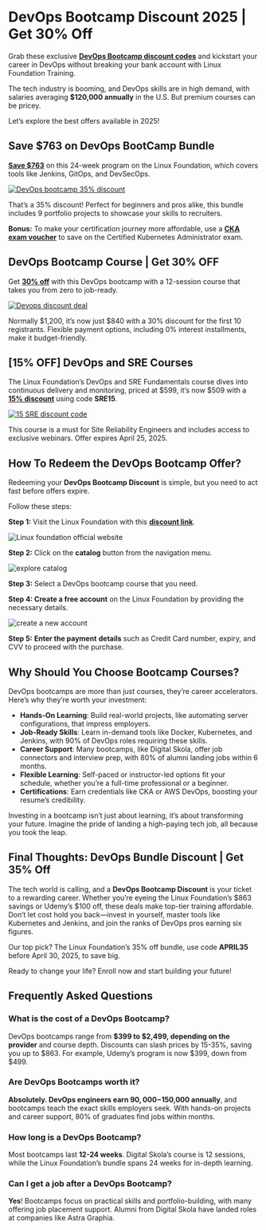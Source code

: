 # DevOps Bootcamp Discount 2025 | Get 30% Off

Grab these exclusive [**DevOps Bootcamp discount codes**](https://www.awin1.com/cread.php?awinmid=85919&awinaffid=1602020) and kickstart your career in DevOps without breaking your bank account with Linux Foundation Training.

The tech industry is booming, and DevOps skills are in high demand, with salaries averaging **$120,000 annually** in the U.S. But premium courses can be pricey.

Let’s explore the best offers available in 2025!

## Save $763 on DevOps BootCamp Bundle

[**Save $763**](https://www.awin1.com/cread.php?awinmid=85919&awinaffid=1602020) on this 24-week program on the Linux Foundation, which covers tools like Jenkins, GitOps, and DevSecOps.

[![DevOps bootcamp 35% discount](https://github.com/user-attachments/assets/939fdab6-b2e2-48de-9d4c-0f0c72ea7bd6)
](https://www.awin1.com/cread.php?awinmid=85919&awinaffid=1602020)

That’s a 35% discount! Perfect for beginners and pros alike, this bundle includes 9 portfolio projects to showcase your skills to recruiters.

**Bonus:** To make your certification journey more affordable, use a [**CKA exam voucher**](https://github.com/jimzemlin/Linux-Foundation-coupon) to save on the Certified Kubernetes Administrator exam.

## DevOps Bootcamp Course | Get 30% OFF

Get [**30% off**](https://www.awin1.com/cread.php?awinmid=85919&awinaffid=1602020) with this DevOps bootcamp with a 12-session course that takes you from zero to job-ready.

[![Devops discount deal](https://github.com/user-attachments/assets/d7b62c00-8671-4b58-9e95-46967a65a3f5)
](https://www.awin1.com/cread.php?awinmid=85919&awinaffid=1602020)

Normally $1,200, it’s now just $840 with a 30% discount for the first 10 registrants. Flexible payment options, including 0% interest installments, make it budget-friendly.

## [15% OFF] DevOps and SRE Courses

The Linux Foundation’s DevOps and SRE Fundamentals course dives into continuous delivery and monitoring, priced at $599, it’s now $509 with a [**15% discount**](https://www.awin1.com/cread.php?awinmid=85919&awinaffid=1602020) using code **SRE15**.

[![15 SRE discount code](https://github.com/user-attachments/assets/22936824-faeb-4446-b8a9-27eedd7419e9)
](https://www.awin1.com/cread.php?awinmid=85919&awinaffid=1602020)

This course is a must for Site Reliability Engineers and includes access to exclusive webinars. Offer expires April 25, 2025.

## How To Redeem the DevOps Bootcamp Offer?

Redeeming your **DevOps Bootcamp Discount** is simple, but you need to act fast before offers expire.

Follow these steps:

**Step 1:** Visit the Linux Foundation with this [**discount link**](https://www.awin1.com/cread.php?awinmid=85919&awinaffid=1602020).

![Linux foundation official website](https://github.com/user-attachments/assets/146b5782-e6b4-4e0c-9a5f-306a12643406)

**Step 2:** Click on the **catalog** button from the navigation menu.

![explore catalog](https://github.com/user-attachments/assets/13ffa739-ec08-4f4d-b51b-200444f73d08)

**Step 3:** Select a DevOps bootcamp course that you need.

**Step 4: Create a free account** on the Linux Foundation by providing the necessary details.

![create a new account](https://github.com/user-attachments/assets/b4abc5f2-68e0-42ee-9e2e-ddcfa2338a21)

**Step 5:** **Enter the payment** **details** such as Credit Card number, expiry, and CVV to proceed with the purchase.

## Why Should You Choose Bootcamp Courses?

DevOps bootcamps are more than just courses, they’re career accelerators. Here’s why they’re worth your investment:

- **Hands-On Learning**: Build real-world projects, like automating server configurations, that impress employers.
- **Job-Ready Skills**: Learn in-demand tools like Docker, Kubernetes, and Jenkins, with 90% of DevOps roles requiring these skills.
- **Career Support**: Many bootcamps, like Digital Skola, offer job connectors and interview prep, with 80% of alumni landing jobs within 6 months.
- **Flexible Learning**: Self-paced or instructor-led options fit your schedule, whether you’re a full-time professional or a beginner.
- **Certifications**: Earn credentials like CKA or AWS DevOps, boosting your resume’s credibility.

Investing in a bootcamp isn’t just about learning, it’s about transforming your future. Imagine the pride of landing a high-paying tech job, all because you took the leap.

## **Final Thoughts: DevOps Bundle Discount | Get 35% Off**

The tech world is calling, and a **DevOps Bootcamp Discount** is your ticket to a rewarding career. Whether you’re eyeing the Linux Foundation’s $863 savings or Udemy’s $100 off, these deals make top-tier training affordable. Don’t let cost hold you back—invest in yourself, master tools like Kubernetes and Jenkins, and join the ranks of DevOps pros earning six figures.

Our top pick? The Linux Foundation’s 35% off bundle, use code **APRIL35** before April 30, 2025, to save big.

Ready to change your life? Enroll now and start building your future!

## Frequently Asked Questions

### What is the cost of a DevOps Bootcamp?

DevOps bootcamps range from **$399 to $2,499, depending on the provider** and course depth. Discounts can slash prices by 15-35%, saving you up to $863. For example, Udemy’s program is now $399, down from $499.

### Are DevOps Bootcamps worth it?

**Absolutely. DevOps engineers earn $90,000-$150,000 annually**, and bootcamps teach the exact skills employers seek. With hands-on projects and career support, 80% of graduates find jobs within months.

### How long is a DevOps Bootcamp?

Most bootcamps last **12-24 weeks**. Digital Skola’s course is 12 sessions, while the Linux Foundation’s bundle spans 24 weeks for in-depth learning.

### Can I get a job after a DevOps Bootcamp?

**Yes**! Bootcamps focus on practical skills and portfolio-building, with many offering job placement support. Alumni from Digital Skola have landed roles at companies like Astra Graphia.
